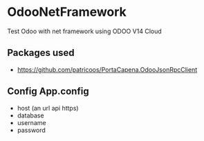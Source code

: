 # OdooNetFramework
Test Odoo with net framework using ODOO V14 Cloud

## Packages used
- https://github.com/patricoos/PortaCapena.OdooJsonRpcClient

## Config App.config
- host (an url api https)
- database
- username
- password
